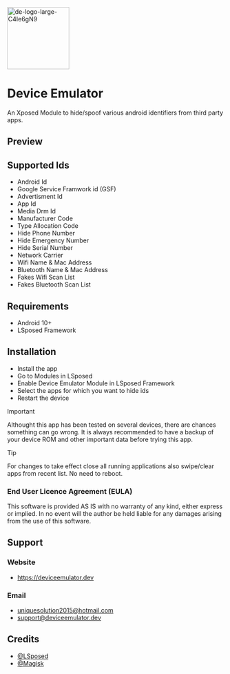 <img width="144" height="144" alt="de-logo-large-C4Ie6gN9" src="https://github.com/user-attachments/assets/52277ebf-7838-47d7-9329-ff9bd1eac8f7" />

# Device Emulator
An Xposed Module to hide/spoof various android identifiers from third party apps.

## Preview

## Supported Ids
- Android Id
- Google Service Framwork id (GSF)
- Advertisment Id
- App Id
- Media Drm Id
- Manufacturer Code
- Type Allocation Code
- Hide Phone Number
- Hide Emergency Number
- Hide Serial Number
- Network Carrier
- Wifi Name & Mac Address
- Bluetooth Name & Mac Address
- Fakes Wifi Scan List
- Fakes Bluetooth Scan List

## Requirements
- Android 10+
- LSposed Framework

## Installation
- Install the app
- Go to Modules in LSposed
- Enable Device Emulator Module in LSposed Framework
- Select the apps for which you want to hide ids
- Restart the device

> [!IMPORTANT]
> Althought this app has been tested on several devices, there are chances something can go wrong. It is always recommended to have a backup of your device ROM and other important data before trying this app.

> [!TIP]
> For changes to take effect close all running applications also swipe/clear apps from recent list. No need to reboot.

### End User Licence Agreement (EULA)
This software is provided AS IS with no warranty of any kind, either express or implied. In no event will the author be held liable for any damages arising from the use of this software.

## Support
### Website
- https://deviceemulator.dev
### Email
- uniquesolution2015@hotmail.com
- support@deviceemulator.dev

## Credits
- [@LSposed](https://github.com/LSPosed/LSPosed)
- [@Magisk](https://github.com/topjohnwu/Magisk)

